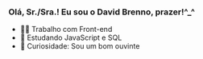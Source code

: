 ### Olá, Sr./Sra.! Eu sou o David Brenno, prazer!^_^

- 🧑‍💻 Trabalho com Front-end
- 🦏 Estudando JavaScript e SQL
- 🎲 Curiosidade: Sou um bom ouvinte

